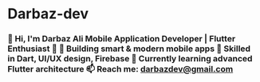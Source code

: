 # Darbaz-dev
### 👋 Hi, I'm Darbaz Ali **Mobile Application Developer** | Flutter Enthusiast 🚀    📱 Building smart &amp; modern mobile apps   🎯 Skilled in Dart, UI/UX design, Firebase   🌱 Currently learning advanced Flutter architecture 📫 Reach me: darbazdev@gmail.com
